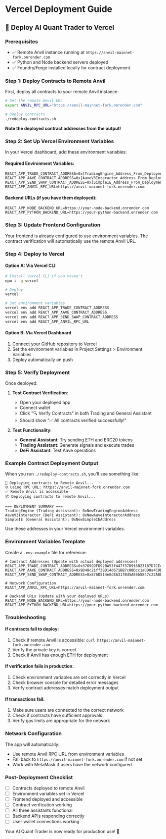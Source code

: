 # Vercel Deployment Guide

## 🚀 Deploy AI Quant Trader to Vercel

### Prerequisites
- ✅ Remote Anvil instance running at `https://anvil-mainnet-fork.onrender.com`
- ✅ Python and Node backend servers deployed
- ✅ Foundry/Forge installed locally for contract deployment

### Step 1: Deploy Contracts to Remote Anvil

First, deploy all contracts to your remote Anvil instance:

```bash
# Set the remote Anvil URL
export ANVIL_RPC_URL="https://anvil-mainnet-fork.onrender.com"

# Deploy contracts
./redeploy-contracts.sh
```

**Note the deployed contract addresses from the output!**

### Step 2: Set Up Vercel Environment Variables

In your Vercel dashboard, add these environment variables:

#### Required Environment Variables:
```
REACT_APP_TRADE_CONTRACT_ADDRESS=0x[TradingEngine_Address_From_Deployment]
REACT_APP_AAVE_CONTRACT_ADDRESS=0x[AaveV3Interactor_Address_From_Deployment]
REACT_APP_SEND_SWAP_CONTRACT_ADDRESS=0x[SimpleIE_Address_From_Deployment]
REACT_APP_ANVIL_RPC_URL=https://anvil-mainnet-fork.onrender.com
```

#### Backend URLs (if you have them deployed):
```
REACT_APP_NODE_BACKEND_URL=https://your-node-backend.onrender.com
REACT_APP_PYTHON_BACKEND_URL=https://your-python-backend.onrender.com
```

### Step 3: Update Frontend Configuration

Your frontend is already configured to use environment variables. The contract verification will automatically use the remote Anvil URL.

### Step 4: Deploy to Vercel

#### Option A: Via Vercel CLI
```bash
# Install Vercel CLI if you haven't
npm i -g vercel

# Deploy
vercel

# Set environment variables
vercel env add REACT_APP_TRADE_CONTRACT_ADDRESS
vercel env add REACT_APP_AAVE_CONTRACT_ADDRESS
vercel env add REACT_APP_SEND_SWAP_CONTRACT_ADDRESS
vercel env add REACT_APP_ANVIL_RPC_URL
```

#### Option B: Via Vercel Dashboard
1. Connect your GitHub repository to Vercel
2. Set the environment variables in Project Settings > Environment Variables
3. Deploy automatically on push

### Step 5: Verify Deployment

Once deployed:

1. **Test Contract Verification**:
   - Open your deployed app
   - Connect wallet
   - Click "🔍 Verify Contracts" in both Trading and General Assistant
   - Should show "✅ All contracts verified successfully!"

2. **Test Functionality**:
   - **General Assistant**: Try sending ETH and ERC20 tokens
   - **Trading Assistant**: Generate signals and execute trades
   - **DeFi Assistant**: Test Aave operations

### Example Contract Deployment Output

When you run `./redeploy-contracts.sh`, you'll see something like:

```
🚀 Deploying contracts to Remote Anvil...
🌐 Using RPC URL: https://anvil-mainnet-fork.onrender.com
✅ Remote Anvil is accessible
📦 Deploying contracts to remote Anvil...

=== DEPLOYMENT SUMMARY ===
TradingEngine (Trading Assistant): 0xNewTradingEngineAddress
AaveV3Interactor (DeFi Assistant): 0xNewAaveInteractorAddress  
SimpleIE (General Assistant): 0xNewSimpleIEAddress
```

Use these addresses in your Vercel environment variables.

### Environment Variables Template

Create a `.env.example` file for reference:

```env
# Contract Addresses (Update with actual deployed addresses)
REACT_APP_TRADE_CONTRACT_ADDRESS=0x37692DFD92BA53f447f37D916B23187D7CE40405
REACT_APP_AAVE_CONTRACT_ADDRESS=0x9D40c21ff3BD14d671BB7c00Dcc1aDD0a4C9Bd41
REACT_APP_SEND_SWAP_CONTRACT_ADDRESS=0x876D514e8dEA31fBd5AE8b5847c22A8Dff6511D5

# Network Configuration
REACT_APP_ANVIL_RPC_URL=https://anvil-mainnet-fork.onrender.com

# Backend URLs (Update with your deployed URLs)
REACT_APP_NODE_BACKEND_URL=https://your-node-backend.onrender.com
REACT_APP_PYTHON_BACKEND_URL=https://your-python-backend.onrender.com
```

### Troubleshooting

#### If contracts fail to deploy:
1. Check if remote Anvil is accessible: `curl https://anvil-mainnet-fork.onrender.com`
2. Verify the private key is correct
3. Check if Anvil has enough ETH for deployment

#### If verification fails in production:
1. Check environment variables are set correctly in Vercel
2. Check browser console for detailed error messages
3. Verify contract addresses match deployment output

#### If transactions fail:
1. Make sure users are connected to the correct network
2. Check if contracts have sufficient approvals
3. Verify gas limits are appropriate for the network

### Network Configuration

The app will automatically:
- Use remote Anvil RPC URL from environment variables
- Fall back to `https://anvil-mainnet-fork.onrender.com` if not set
- Work with MetaMask if users have the network configured

### Post-Deployment Checklist

- [ ] Contracts deployed to remote Anvil
- [ ] Environment variables set in Vercel
- [ ] Frontend deployed and accessible
- [ ] Contract verification working
- [ ] All three assistants functional
- [ ] Backend APIs responding correctly
- [ ] User wallet connections working

Your AI Quant Trader is now ready for production use! 🎉 